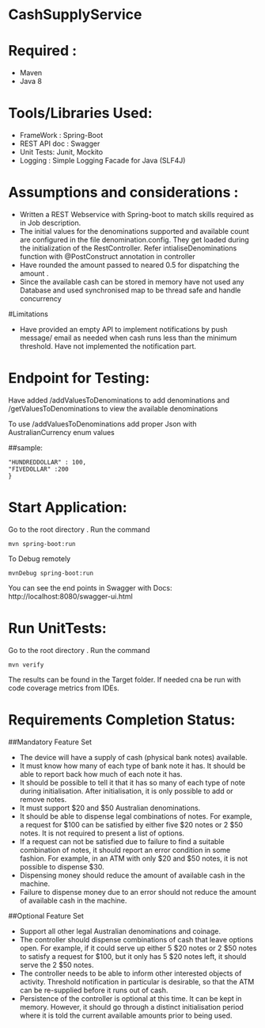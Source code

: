 # CashSupplyService

# Required :

- Maven
- Java 8

# Tools/Libraries Used:

- FrameWork : Spring-Boot
- REST API doc : Swagger
- Unit Tests: Junit, Mockito
- Logging : Simple Logging Facade for Java (SLF4J)

# Assumptions and considerations :

* Written a REST Webservice with Spring-boot to match skills required as in Job description.
* The initial values for the denominations supported and available count are configured in the file denomination.config.
They get loaded during the initialization of the RestController. Refer intialiseDenominations function with @PostConstruct annotation in controller
* Have rounded the amount passed to neared 0.5 for dispatching the amount .
* Since the available cash can be stored in memory have not used any Database and used synchronised map to be thread safe and handle concurrency

#Limitations

* Have provided an empty API to implement notifications by push message/ email as needed when cash runs less than the minimum threshold.
Have not implemented the notification part.

# Endpoint for Testing:

Have added /addValuesToDenominations to add denominations and /getValuesToDenominations to view the available denominations 

To use /addValuesToDenominations add proper Json with AustralianCurrency enum values

##sample:

``` {
"HUNDREDDOLLAR" : 100,
"FIVEDOLLAR" :200
}
```

# Start Application:

Go to the root directory . Run the command
```
mvn spring-boot:run
```
To Debug remotely
```
mvnDebug spring-boot:run
```
You can see the end points in Swagger with Docs: http://localhost:8080/swagger-ui.html

# Run UnitTests:

Go to the root directory . Run the command
```
mvn verify
```
The results can be found in the Target folder. If needed cna be run with code coverage metrics from IDEs.

# Requirements Completion Status:

##Mandatory Feature Set

*	The device will have a supply of cash (physical bank notes) available. 
*	It must know how many of each type of bank note it has. It should be able to report back how much of each note it has. 
*	It should be possible to tell it that it has so many of each type of note during initialisation. After initialisation, it is only possible to add or remove notes. 
*	It must support $20 and $50 Australian denominations. 
*	It should be able to dispense legal combinations of notes. For example, a request for $100 can be satisfied by either five $20 notes or 2 $50 notes. It is not required to present a list of options. 
*	If a request can not be satisfied due to failure to find a suitable combination of notes, it should report an error condition in some fashion. For example, in an ATM with only $20 and $50 notes, it is not possible to dispense $30. 
*	Dispensing money should reduce the amount of available cash in the machine. 
*	Failure to dispense money due to an error should not reduce the amount of available cash in the machine. 

##Optional Feature Set

*	Support all other legal Australian denominations and coinage. 
*	The controller should dispense combinations of cash that leave options open. For example, if it could serve up either 5 $20 notes or 2 $50 notes to satisfy a request for $100, but it only has 5 $20 notes left, it should serve the 2 $50 notes. 
*	The controller needs to be able to inform other interested objects of activity. Threshold notification in particular is desirable, so that the ATM can be re-supplied before it runs out of cash. 
*	Persistence of the controller is optional at this time. It can be kept in memory. However, it should go through a distinct initialisation period where it is told the current available amounts prior to being used.
